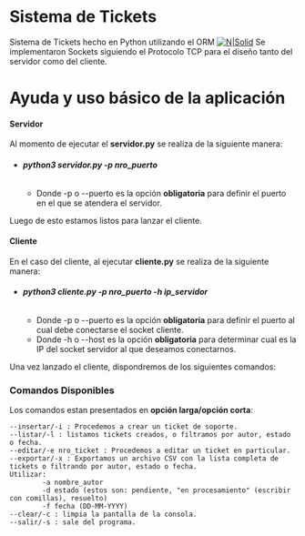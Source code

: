 # Sistema de Tickets
Sistema de Tickets hecho en Python utilizando el ORM
[![N|Solid](https://www.sqlalchemy.org/img/sqla_logo.png)](https://www.sqlalchemy.org/)
Se implementaron Sockets siguiendo el Protocolo TCP para el diseño tanto del servidor como del cliente.
# Ayuda y uso básico de la aplicación
#### Servidor
Al momento de ejecutar el **servidor.py** se realiza de la siguiente manera:

  - ######  **python3 servidor.py -p nro_puerto**
    - Donde -p o --puerto es la opción **obligatoria** para definir el puerto en el que se atendera el servidor.

Luego de esto estamos listos para lanzar el cliente.

#### Cliente
En el caso del cliente, al ejecutar **cliente.py** se realiza de la siguiente manera:
  - ######  **python3 cliente.py -p nro_puerto -h ip_servidor**
    - Donde -p o --puerto es la opción **obligatoria** para definir el puerto al cual debe conectarse el socket cliente.
    - Donde -h o --host es la opción **obligatoria** para determinar cual es la IP del socket servidor al que deseamos conectarnos.

Una vez lanzado el cliente, dispondremos de los siguientes comandos:
### Comandos Disponibles
Los comandos estan presentados en  **opción larga/opción corta**:

	--insertar/-i : Procedemos a crear un ticket de soporte.
	--listar/-l : listamos tickets creados, o filtramos por autor, estado o fecha.
	--editar/-e nro_ticket : Procedemos a editar un ticket en particular.
	--exportar/-x : Exportamos un archivo CSV con la lista completa de tickets o filtrando por autor, estado o fecha.
	Utilizar:
			-a nombre_autor
			-d estado (estos son: pendiente, "en procesamiento" (escribir con comillas), resuelto)
			-f fecha (DD-MM-YYYY)
	--clear/-c : limpia la pantalla de la consola.
	--salir/-s : sale del programa.


